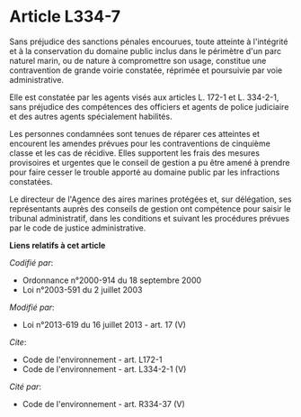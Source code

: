 # Article L334-7

Sans préjudice des sanctions pénales encourues, toute atteinte à l'intégrité et à la conservation du domaine public inclus
dans le périmètre d'un parc naturel marin, ou de nature à compromettre son usage, constitue une contravention de grande
voirie constatée, réprimée et poursuivie par voie administrative. 

Elle est constatée par les agents visés aux articles L. 172-1 et L. 334-2-1, sans préjudice des compétences des officiers et
agents de police judiciaire et des autres agents spécialement habilités. 

Les personnes condamnées sont tenues de réparer ces atteintes et encourent les amendes prévues pour les contraventions de
cinquième classe et les cas de récidive. Elles supportent les frais des mesures provisoires et urgentes que le conseil de
gestion a pu être amené à prendre pour faire cesser le trouble apporté au domaine public par les infractions constatées. 

Le directeur de l'Agence des aires marines protégées et, sur délégation, ses représentants auprès des conseils de gestion ont
compétence pour saisir le tribunal administratif, dans les conditions et suivant les procédures prévues par le code de
justice administrative.

**Liens relatifs à cet article**

_Codifié par_:

  - Ordonnance n°2000-914 du 18 septembre 2000
  - Loi n°2003-591 du 2 juillet 2003

_Modifié par_:

  - Loi n°2013-619 du 16 juillet 2013 - art. 17 (V)

_Cite_:

  - Code de l'environnement - art. L172-1
  - Code de l'environnement - art. L334-2-1 (V)

_Cité par_:

  - Code de l'environnement - art. R334-37 (V)
